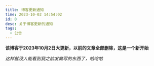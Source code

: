 ```yaml
---
title: 博客更新通知
time: 2023-10-02 14:54:02
id: 0
desc: 关于博客更新的通知
tags:
  - 公告
---
```


__该博客于2023年10月2日大更新，以前的文章全部删除，这是一个新开始__

_这样就没人能看到我之前发癫写的东西了，哈哈哈_